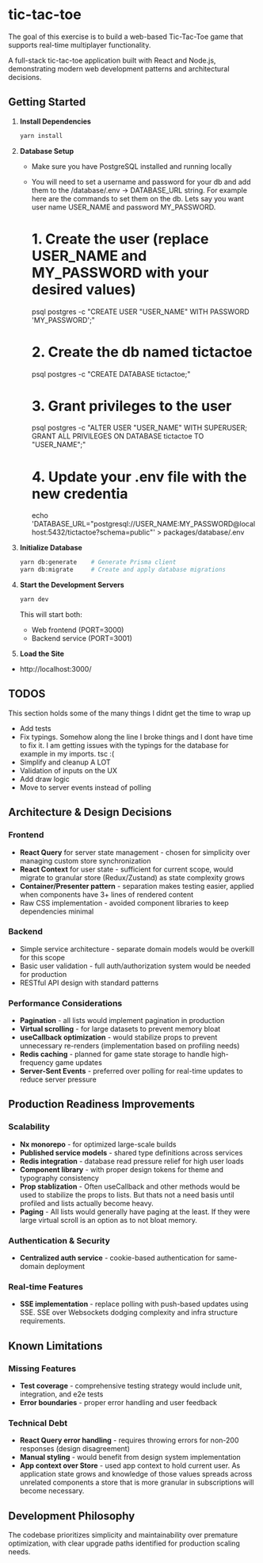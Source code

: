 # tic-tac-toe

The goal of this exercise is to build a web-based Tic-Tac-Toe game that supports real-time multiplayer functionality.

A full-stack tic-tac-toe application built with React and Node.js, demonstrating modern web development patterns and architectural decisions.

## Getting Started
1. **Install Dependencies**
   ```bash
   yarn install
   ```

2. **Database Setup**
   - Make sure you have PostgreSQL installed and running locally
   - You will need to set a username and password for your db and add them to the /database/.env -> DATABASE_URL string. For example here are the commands to set them on the db. Lets say you want user name USER_NAME and password MY_PASSWORD.
  
      # 1. Create the user (replace USER_NAME and MY_PASSWORD with your desired values)
      psql postgres -c "CREATE USER \"USER_NAME\" WITH PASSWORD 'MY_PASSWORD';"

      # 2. Create the db named tictactoe
      psql postgres -c "CREATE DATABASE tictactoe;"

      # 3. Grant privileges to the user
      psql postgres -c "ALTER USER \"USER_NAME\" WITH SUPERUSER; GRANT ALL PRIVILEGES ON DATABASE tictactoe TO \"USER_NAME\";"

      # 4. Update your .env file with the new credentia
      echo 'DATABASE_URL="postgresql://USER_NAME:MY_PASSWORD@localhost:5432/tictactoe?schema=public"' > packages/database/.env

3. **Initialize Database**
   ```bash
   yarn db:generate    # Generate Prisma client
   yarn db:migrate     # Create and apply database migrations
   ```

4. **Start the Development Servers**
   ```bash
   yarn dev
   ```
   This will start both:
   - Web frontend (PORT=3000)
   - Backend service (PORT=3001)

5. **Load the Site**
- http://localhost:3000/

## TODOS
This section holds some of the many things I didnt get the time to wrap up
- Add tests
- Fix typings. Somehow along the line I broke things and I dont have time to fix it. I am getting issues with the typings for the database for example in my imports. tsc :(
- Simplify and cleanup A LOT
- Validation of inputs on the UX
- Add draw logic
- Move to server events instead of polling

## Architecture & Design Decisions

### Frontend
- **React Query** for server state management - chosen for simplicity over managing custom store synchronization
- **React Context** for user state - sufficient for current scope, would migrate to granular store (Redux/Zustand) as state complexity grows
- **Container/Presenter pattern** - separation makes testing easier, applied when components have 3+ lines of rendered content
- Raw CSS implementation - avoided component libraries to keep dependencies minimal

### Backend
- Simple service architecture - separate domain models would be overkill for this scope
- Basic user validation - full auth/authorization system would be needed for production
- RESTful API design with standard patterns

### Performance Considerations
- **Pagination** - all lists would implement pagination in production
- **Virtual scrolling** - for large datasets to prevent memory bloat
- **useCallback optimization** - would stabilize props to prevent unnecessary re-renders (implementation based on profiling needs)
- **Redis caching** - planned for game state storage to handle high-frequency game updates
- **Server-Sent Events** - preferred over polling for real-time updates to reduce server pressure

## Production Readiness Improvements

### Scalability
- **Nx monorepo** - for optimized large-scale builds
- **Published service models** - shared type definitions across services
- **Redis integration** - database read pressure relief for high user loads
- **Component library** - with proper design tokens for theme and typography consistency
- **Prop stablization** - Often useCallback and other methods would be used to stabilize the props to lists. But thats not a need basis until profiled and lists actually become heavy.
- **Paging** - All lists would generally have paging at the least. If they were large virtual scroll is an option as to not bloat memory.

### Authentication & Security
- **Centralized auth service** - cookie-based authentication for same-domain deployment

### Real-time Features
- **SSE implementation** - replace polling with push-based updates using SSE. SSE over Websockets dodging complexity and infra structure requirements.

## Known Limitations

### Missing Features
- **Test coverage** - comprehensive testing strategy would include unit, integration, and e2e tests
- **Error boundaries** - proper error handling and user feedback

### Technical Debt
- **React Query error handling** - requires throwing errors for non-200 responses (design disagreement)
- **Manual styling** - would benefit from design system implementation
- **App context over Store** - used app context to hold current user. As application state grows and knowledge of those values spreads across unrelated components a store that is more granular in subscriptions will become necessary.

## Development Philosophy

The codebase prioritizes simplicity and maintainability over premature optimization, with clear upgrade paths identified for production scaling needs.
